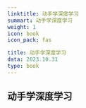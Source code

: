 ```yaml
---
linktitle: 动手学深度学习
summart: 动手学深度学习
weight: 1
icon: book
icon_pack: fas

title: 动手学深度学习
data: 2023.10.31
type: book
---
```


## 动手学深度学习

